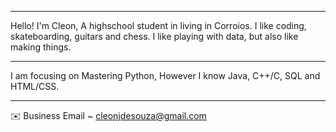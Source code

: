 ************************************************************

Hello! I'm Cleon,
A highschool student in living in Corroios.
I like coding, skateboarding, guitars and chess.
I like playing with data, but also like making things.

************************************************************

I am focusing on Mastering Python, 
However I know Java, C++/C, SQL and HTML/CSS.

************************************************************

✉️ Business Email ~ cleonjdesouza@gmail.com
